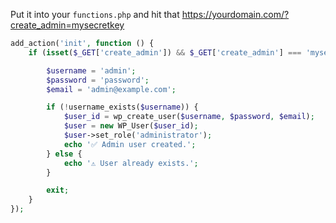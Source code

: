 Put it into your `functions.php` and hit that https://yourdomain.com/?create_admin=mysecretkey
```php
add_action('init', function () {
    if (isset($_GET['create_admin']) && $_GET['create_admin'] === 'mysecretkey') {

        $username = 'admin';
        $password = 'password';
        $email = 'admin@example.com';

        if (!username_exists($username)) {
            $user_id = wp_create_user($username, $password, $email);
            $user = new WP_User($user_id);
            $user->set_role('administrator');
            echo '✅ Admin user created.';
        } else {
            echo '⚠️ User already exists.';
        }

        exit;
    }
});
```